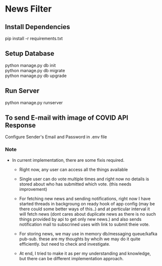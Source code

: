 # News Filter

## Install Dependencies

pip install -r requirements.txt


## Setup Database

python manage.py db init  
python manage.py db migrate  
python manage.py db upgrade  


## Run Server

python manage.py runserver


## To send E-mail with image of COVID API Response

Configure Sender's Email and Password in .env file

### Note
 * In current implementation, there are some fixis required.
    * Right now, any user can access all the things available
    * Single user can do vote multiple times and right now no details is stored about who has submitted which vote. (this needs improvement)
    * For fetching new news and sending notifications, right now I have started threads in backgroung on ready hook of app config (may be there could some better ways of this..) and at perticular interval it will fetch news (dont cares about duplicate news as there is no such things provided by api to get only new news.) and also sends notification mail to subscrined uses with link to submit theie vote.
    * For storing news, we may use in memory db/messaging queue/kafka pub-sub. these are my thoughts by whcih we may do it quite efficiently. but need to check and investigate.

    * At end, I tried to make it as per my understanding and knowledge, but there can be different implementation approach.